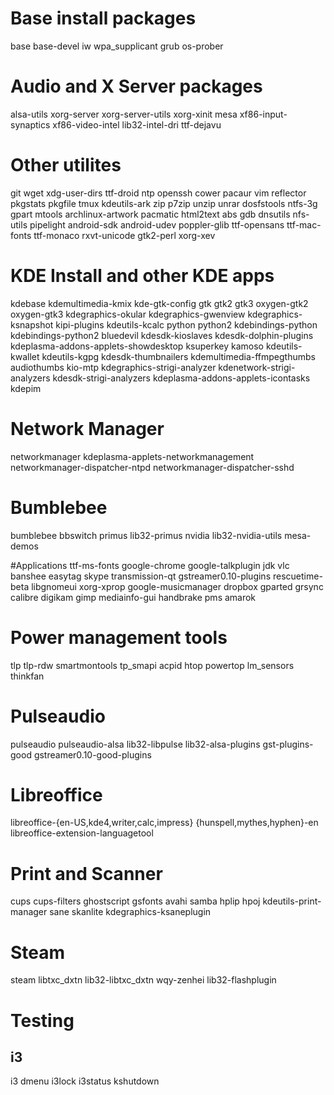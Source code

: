 # Base install packages
base base-devel iw wpa_supplicant grub os-prober

# Audio and X Server packages
alsa-utils xorg-server xorg-server-utils xorg-xinit mesa xf86-input-synaptics xf86-video-intel lib32-intel-dri ttf-dejavu 

# Other utilites
git wget xdg-user-dirs ttf-droid ntp openssh cower pacaur vim reflector pkgstats pkgfile tmux kdeutils-ark zip p7zip unzip unrar dosfstools ntfs-3g gpart mtools archlinux-artwork pacmatic html2text abs gdb dnsutils nfs-utils pipelight android-sdk android-udev poppler-glib ttf-opensans ttf-mac-fonts ttf-monaco rxvt-unicode gtk2-perl xorg-xev

# KDE Install and other KDE apps
kdebase kdemultimedia-kmix kde-gtk-config gtk gtk2 gtk3 oxygen-gtk2 oxygen-gtk3 kdegraphics-okular kdegraphics-gwenview kdegraphics-ksnapshot kipi-plugins kdeutils-kcalc python python2 kdebindings-python kdebindings-python2 bluedevil kdesdk-kioslaves kdesdk-dolphin-plugins kdeplasma-addons-applets-showdesktop ksuperkey kamoso kdeutils-kwallet kdeutils-kgpg kdesdk-thumbnailers kdemultimedia-ffmpegthumbs audiothumbs kio-mtp kdegraphics-strigi-analyzer kdenetwork-strigi-analyzers kdesdk-strigi-analyzers kdeplasma-addons-applets-icontasks kdepim

# Network Manager
networkmanager kdeplasma-applets-networkmanagement networkmanager-dispatcher-ntpd networkmanager-dispatcher-sshd

# Bumblebee
bumblebee bbswitch primus lib32-primus nvidia lib32-nvidia-utils mesa-demos

#Applications
ttf-ms-fonts google-chrome google-talkplugin jdk vlc banshee easytag skype transmission-qt gstreamer0.10-plugins rescuetime-beta libgnomeui xorg-xprop google-musicmanager dropbox gparted grsync calibre digikam gimp mediainfo-gui handbrake pms amarok

# Power management tools
tlp tlp-rdw smartmontools tp_smapi acpid htop powertop lm_sensors thinkfan

# Pulseaudio
pulseaudio pulseaudio-alsa lib32-libpulse lib32-alsa-plugins gst-plugins-good gstreamer0.10-good-plugins

# Libreoffice
libreoffice-{en-US,kde4,writer,calc,impress} {hunspell,mythes,hyphen}-en libreoffice-extension-languagetool

# Print and Scanner
cups cups-filters ghostscript gsfonts avahi samba hplip hpoj kdeutils-print-manager sane skanlite kdegraphics-ksaneplugin

# Steam
steam libtxc_dxtn lib32-libtxc_dxtn wqy-zenhei lib32-flashplugin

# Testing

## i3
i3 dmenu i3lock i3status kshutdown

 
